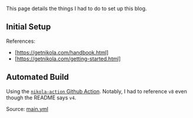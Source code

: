 <!--
.. title: Blog Setup Notes
.. slug: blog-setup-notes
.. date: 2024-07-05 16:30:22 UTC-07:00
.. tags: 
.. category: 
.. link: 
.. description: 
.. type: text
-->

This page details the things I had to do to set up this blog.

## Initial Setup

References:

* [https://getnikola.com/handbook.html]
* [https://getnikola.com/getting-started.html]

## Automated Build

Using the [`nikola-action` Github Action](https://github.com/getnikola/nikola-action). Notably, I had to reference `v8` even though the README says `v4`.

Source: [main.yml](../../.github/workflows/main.yml)

